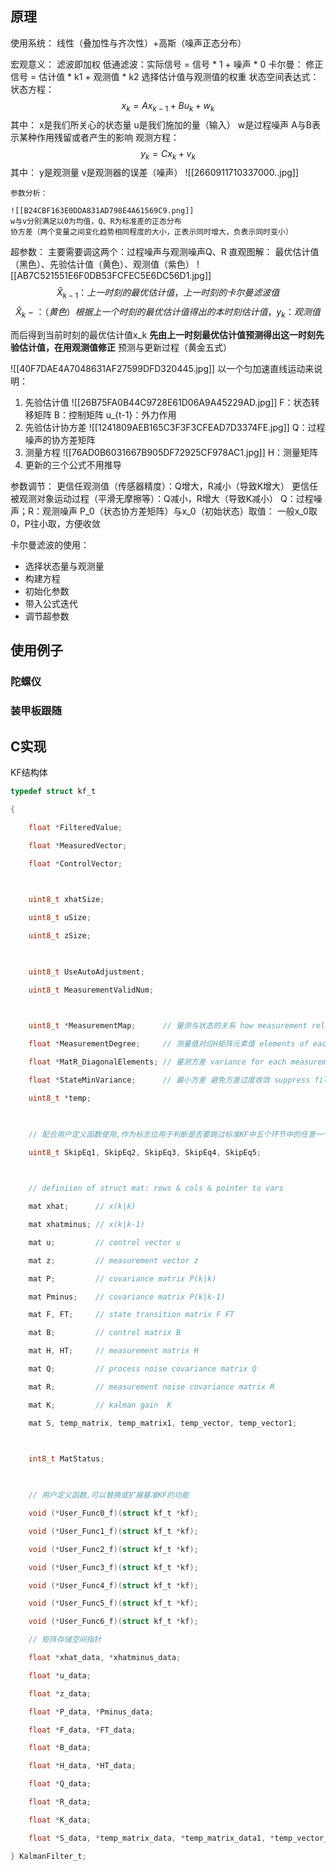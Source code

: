 ## 原理
使用系统：
	线性（叠加性与齐次性）+高斯（噪声正态分布）

宏观意义：
	滤波即加权
	低通滤波：实际信号 = 信号 * 1 + 噪声 * 0
	卡尔曼：    修正信号 = 估计值 * k1 + 观测值 * k2
	选择估计值与观测值的权重
状态空间表达式：
	状态方程：$$x_k = Ax_{k-1} + Bu_k + w_k$$
	其中：
	x是我们所关心的状态量
	u是我们施加的量（输入）
	w是过程噪声
	A与B表示某种作用残留或者产生的影响
	观测方程：
	$$y_k = Cx_k + v_k$$
	其中：
	y是观测量
	v是观测器的误差（噪声）
	![[2660911710337000..jpg]]

	参数分析：

	![[B24CBF163E0DDA831AD798E4A61569C9.png]]
	w与v分别满足以0为均值，Q、R为标准差的正态分布
	协方差（两个变量之间变化趋势相同程度的大小，正表示同时增大，负表示同时变小）

超参数：
	主要需要调这两个：过程噪声与观测噪声Q、R
直观图解：
	最优估计值（黑色）、先验估计值（黄色）、观测值（紫色）
	![[AB7C521551E6F0DB53FCFEC5E6DC56D1.jpg]]
		$$\hat{X}_{k-1}：上一时刻的最优估计值，上一时刻的卡尔曼滤波值$$
$$\hat{X}_k-：（黄色）根据上一个时刻的最优估计值得出的本时刻估计值，y_k：观测值$$

而后得到当前时刻的最优估计值x_k
**先由上一时刻最优估计值预测得出这一时刻先验估计值，在用观测值修正**
预测与更新过程（黄金五式）

![[40F7DAE4A7048631AF27599DFD320445.jpg]]
以一个匀加速直线运动来说明：
1.  先验估计值
	![[26B75FA0B44C9728E61D06A9A45229AD.jpg]]
	F：状态转移矩阵
	B：控制矩阵
	u_{t-1}：外力作用
2. 先验估计协方差
	![[1241809AEB165C3F3F3CFEAD7D3374FE.jpg]]
	Q：过程噪声的协方差矩阵
3. 测量方程
	![[76AD0B6031667B905DF72925CF978AC1.jpg]]
	H：测量矩阵
4. 更新的三个公式不用推导


参数调节：
更信任观测值（传感器精度）：Q增大，R减小（导致K增大）
更信任被观测对象运动过程（平滑无摩擦等）：Q减小，R增大（导致K减小）
Q：过程噪声；R：观测噪声
P_0（状态协方差矩阵）与x_0（初始状态）取值：
一般x_0取0，P往小取，方便收敛

卡尔曼滤波的使用：
+ 选择状态量与观测量
+ 构建方程
+ 初始化参数
+ 带入公式迭代
+ 调节超参数


## 使用例子
### 陀螺仪



### 装甲板跟随





## C实现
KF结构体
```C
typedef struct kf_t

{

    float *FilteredValue;

    float *MeasuredVector;

    float *ControlVector;

  

    uint8_t xhatSize;

    uint8_t uSize;

    uint8_t zSize;

  

    uint8_t UseAutoAdjustment;

    uint8_t MeasurementValidNum;

  

    uint8_t *MeasurementMap;      // 量测与状态的关系 how measurement relates to the state

    float *MeasurementDegree;     // 测量值对应H矩阵元素值 elements of each measurement in H

    float *MatR_DiagonalElements; // 量测方差 variance for each measurement

    float *StateMinVariance;      // 最小方差 避免方差过度收敛 suppress filter excessive convergence

    uint8_t *temp;

  

    // 配合用户定义函数使用,作为标志位用于判断是否要跳过标准KF中五个环节中的任意一个

    uint8_t SkipEq1, SkipEq2, SkipEq3, SkipEq4, SkipEq5;

  

    // definiion of struct mat: rows & cols & pointer to vars

    mat xhat;      // x(k|k)

    mat xhatminus; // x(k|k-1)

    mat u;         // control vector u

    mat z;         // measurement vector z

    mat P;         // covariance matrix P(k|k)

    mat Pminus;    // covariance matrix P(k|k-1)

    mat F, FT;     // state transition matrix F FT

    mat B;         // control matrix B

    mat H, HT;     // measurement matrix H

    mat Q;         // process noise covariance matrix Q

    mat R;         // measurement noise covariance matrix R

    mat K;         // kalman gain  K

    mat S, temp_matrix, temp_matrix1, temp_vector, temp_vector1;

  

    int8_t MatStatus;

  

    // 用户定义函数,可以替换或扩展基准KF的功能

    void (*User_Func0_f)(struct kf_t *kf);

    void (*User_Func1_f)(struct kf_t *kf);

    void (*User_Func2_f)(struct kf_t *kf);

    void (*User_Func3_f)(struct kf_t *kf);

    void (*User_Func4_f)(struct kf_t *kf);

    void (*User_Func5_f)(struct kf_t *kf);

    void (*User_Func6_f)(struct kf_t *kf);

    // 矩阵存储空间指针

    float *xhat_data, *xhatminus_data;

    float *u_data;

    float *z_data;

    float *P_data, *Pminus_data;

    float *F_data, *FT_data;

    float *B_data;

    float *H_data, *HT_data;

    float *Q_data;

    float *R_data;

    float *K_data;

    float *S_data, *temp_matrix_data, *temp_matrix_data1, *temp_vector_data, *temp_vector_data1;

} KalmanFilter_t;
```

